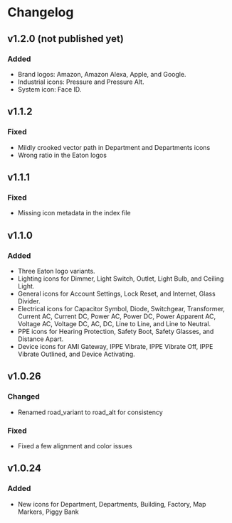 # Changelog

## v1.2.0 (not published yet)

### Added

-   Brand logos: Amazon, Amazon Alexa, Apple, and Google.
-   Industrial icons: Pressure and Pressure Alt.
-   System icon: Face ID.

## v1.1.2

### Fixed

-   Mildly crooked vector path in Department and Departments icons
-   Wrong ratio in the Eaton logos

## v1.1.1

### Fixed

-   Missing icon metadata in the index file

## v1.1.0

### Added

-   Three Eaton logo variants.
-   Lighting icons for Dimmer, Light Switch, Outlet, Light Bulb, and Ceiling Light.
-   General icons for Account Settings, Lock Reset, and Internet, Glass Divider.
-   Electrical icons for Capacitor Symbol, Diode, Switchgear, Transformer, Current AC, Current DC, Power AC, Power DC, Power Apparent AC, Voltage AC, Voltage DC, AC, DC, Line to Line, and Line to Neutral.
-   PPE icons for Hearing Protection, Safety Boot, Safety Glasses, and Distance Apart.
-   Device icons for AMI Gateway, IPPE Vibrate, IPPE Vibrate Off, IPPE Vibrate Outlined, and Device Activating.

## v1.0.26

### Changed

-   Renamed road_variant to road_alt for consistency

### Fixed

-   Fixed a few alignment and color issues

## v1.0.24

### Added

-   New icons for Department, Departments, Building, Factory, Map Markers, Piggy Bank
